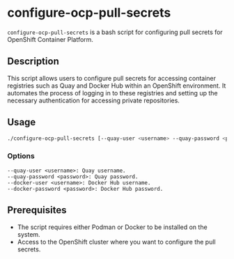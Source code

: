# configure-ocp-pull-secrets

`configure-ocp-pull-secrets` is a bash script for configuring pull secrets for OpenShift Container Platform.

## Description

This script allows users to configure pull secrets for accessing container registries such as Quay and Docker Hub within
an OpenShift environment. It automates the process of logging in to these registries and setting up the necessary
authentication for accessing private repositories.

## Usage

```bash
./configure-ocp-pull-secrets [--quay-user <username> --quay-password <password>] [--docker-user <username> --docker-password <password>]
```

### Options

    --quay-user <username>: Quay username.
    --quay-password <password>: Quay password.
    --docker-user <username>: Docker Hub username.
    --docker-password <password>: Docker Hub password.

## Prerequisites

* The script requires either Podman or Docker to be installed on the system.
* Access to the OpenShift cluster where you want to configure the pull secrets.